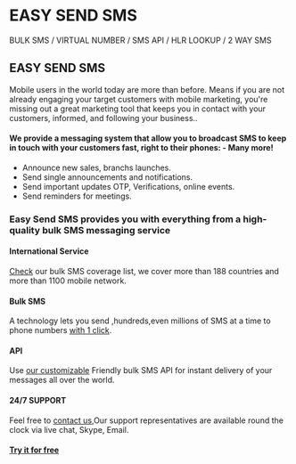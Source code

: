 # EASY SEND SMS

BULK SMS / VIRTUAL NUMBER / SMS API / HLR LOOKUP / 2 WAY SMS

## EASY SEND SMS

Mobile users in the world today are more than before. Means if you are not already engaging your target customers with mobile marketing, you're missing out a great marketing tool that keeps you in contact with your customers, informed, and following your business..

#### We provide a messaging system that allow you to broadcast SMS to keep in touch with your customers fast, right to their phones: - Many more!

  - Announce new sales, branchs launches.
  - Send single announcements and notifications.
  - Send important updates OTP, Verifications, online events.
  - Send reminders for meetings.


### Easy Send SMS provides you with everything from a high-quality bulk SMS messaging service

#### International Service
[Check](https://www.easysendsms.com/countries-list) our bulk SMS coverage list, we cover more than 188 countries and more than 1100 mobile network.

#### Bulk SMS
A technology lets you send ,hundreds,even millions of SMS at a time to phone numbers [with 1 click](https://www.easysendsms.com/bulksms).

#### API
Use [our customizable](https://www.easysendsms.com/developers) Friendly bulk SMS API for instant delivery of your messages all over the world.

#### 24/7 SUPPORT
Feel free to [contact us](https://www.easysendsms.com/contact-us),Our support representatives are available round the clock via live chat, Skype, Email.


#### [Try it for free](https://www.easysendsms.com/register)
